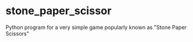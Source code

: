 # stone_paper_scissor
Python program for a very simple game popularly known as "Stone Paper Scissors"
